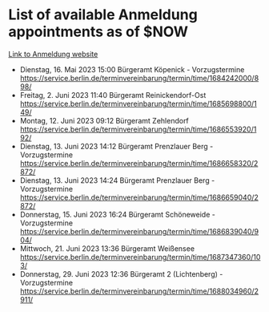 # List of available Anmeldung appointments as of $NOW
[Link to Anmeldung website](https://service.berlin.de/terminvereinbarung/termin/tag.php?termin=1&anliegen[]=120686&dienstleisterlist=122210,122217,327316,122219,327312,122227,327314,122231,327346,122243,327348,122254,122252,329742,122260,329745,122262,329748,122271,327278,122273,327274,122277,327276,330436,122280,327294,122282,327290,122284,327292,122291,327270,122285,327266,122286,327264,122296,327268,150230,329760,122297,327286,122294,327284,122312,329763,122314,329775,122304,327330,122311,327334,122309,327332,317869,122281,327352,122279,329772,122283,122276,327324,122274,327326,122267,329766,122246,327318,122251,327320,122257,327322,122208,327298,122226,327300&herkunft=http%3A%2F%2Fservice.berlin.de%2Fdienstleistung%2F120686%2F)
- Dienstag, 16. Mai 2023 15:00 Bürgeramt Köpenick - Vorzugstermine https://service.berlin.de/terminvereinbarung/termin/time/1684242000/898/
- Freitag, 2. Juni 2023 11:40 Bürgeramt Reinickendorf-Ost https://service.berlin.de/terminvereinbarung/termin/time/1685698800/149/
- Montag, 12. Juni 2023 09:12 Bürgeramt Zehlendorf https://service.berlin.de/terminvereinbarung/termin/time/1686553920/192/
- Dienstag, 13. Juni 2023 14:12 Bürgeramt Prenzlauer Berg - Vorzugstermine https://service.berlin.de/terminvereinbarung/termin/time/1686658320/2872/
- Dienstag, 13. Juni 2023 14:24 Bürgeramt Prenzlauer Berg - Vorzugstermine https://service.berlin.de/terminvereinbarung/termin/time/1686659040/2872/
- Donnerstag, 15. Juni 2023 16:24 Bürgeramt Schöneweide - Vorzugstermine https://service.berlin.de/terminvereinbarung/termin/time/1686839040/904/
- Mittwoch, 21. Juni 2023 13:36 Bürgeramt Weißensee https://service.berlin.de/terminvereinbarung/termin/time/1687347360/103/
- Donnerstag, 29. Juni 2023 12:36 Bürgeramt 2 (Lichtenberg) - Vorzugstermine https://service.berlin.de/terminvereinbarung/termin/time/1688034960/2911/

